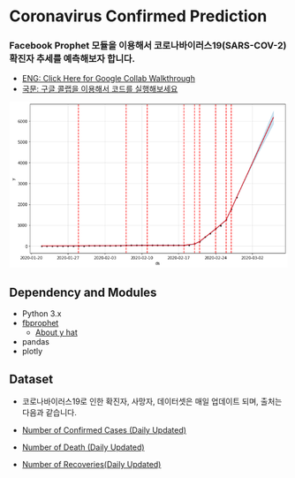 # Coronavirus Confirmed Prediction

### Facebook Prophet 모듈을 이용해서 코로나바이러스19(SARS-COV-2) 확진자 추세를 예측해보자 합니다. 

- [ENG: Click Here for Google Collab Walkthrough](https://colab.research.google.com/drive/1C9hAgLVQpSw4JFZLjXV8xANfHWXMToQg)
- [국문: 구글 콜랩을 이용해서 코드를 실행해보세요](https://colab.research.google.com/drive/1C9hAgLVQpSw4JFZLjXV8xANfHWXMToQg)

![20200229](./20200229.png)

## Dependency and Modules

- Python 3.x
- [fbprophet](https://facebook.github.io/prophet/docs/quick_start.html)
  - [About y hat](https://www.statisticshowto.datasciencecentral.com/y-hat-definition/)
- pandas
- plotly

## Dataset

- 코로나바이러스19로 인한 확진자, 사망자, 데이터셋은 매일 업데이트 되며, 출처는 다음과 같습니다. 

- [Number of Confirmed Cases (Daily Updated)](https://raw.githubusercontent.com/CSSEGISandData/COVID-19/master/csse_covid_19_data/csse_covid_19_time_series/time_series_19-covid-Confirmed.csv)
- [Number of Death (Daily Updated)](https://raw.githubusercontent.com/CSSEGISandData/COVID-19/master/csse_covid_19_data/csse_covid_19_time_series/time_series_19-covid-Deaths.csv)
- [Number of Recoveries(Daily Updated)](https://raw.githubusercontent.com/CSSEGISandData/COVID-19/master/csse_covid_19_data/csse_covid_19_time_series/time_series_19-covid-Recovered.csv)

